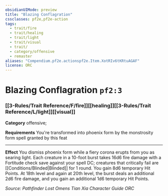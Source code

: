 ```yaml
---
obsidianUIMode: preview
title: "Blazing Conflagration"
cssclasses: pf2e,pf2e-action
tags:
  - trait/fire
  - trait/healing
  - trait/light
  - trait/visual
  - trait/
  - category/offensive
  - remaster
aliases: "Compendium.pf2e.actionspf2e.Item.XotRIv6tKRtuAGAF"
license: ORC
---
```

# Blazing Conflagration `pf2:3`

### [[3-Rules/Trait Reference/F/fire]][[healing]][[3-Rules/Trait Reference/L/light]][[visual]]

**Category** offensive; 




**Requirements** You're transformed into phoenix form by the monstrosity form spell granted by this feat

* * *

**Effect** You dismiss phoenix form while a fiery corona erupts from you as searing light. Each creature in a 10-foot burst takes 16d6 fire damage with a Fortitude check save against your spell DC; creatures that critically fail are [[Conditions/Blinded|Blinded]] for 1 round. You gain 8d6 temporary Hit Points. At 18th level and again at 20th level, the burst deals an additional 2d6 fire damage, and you gain an additional 1d6 temporary Hit Points.

*Source: Pathfinder Lost Omens Tian Xia Character Guide*
*ORC*